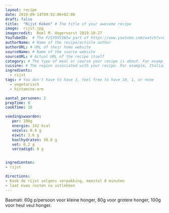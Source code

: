 ```yaml
---
layout: recipe
date: 2019-09-14T09:52:06+02:00
draft: false
title:  "Rijst Koken" # The title of your awesome recipe
image:  rijst.jpg
imagecredit:  Roel M. Hogervorst 2019-10-27
YouTubeID:  # The F2SYDXV1W1w part of https://www.youtube.com/watch?v=F2SYDXV1W1w
authorName: # Name of the recipe/article author
authorURL: # URL of their home website
sourceName: # Name of the source website
sourceURL: # Actual URL of the recipe itself
category: # The type of meal or course your recipe is about. For example: "dinner", "entree", or "dessert".
cuisine: # The region associated with your recipe. For example, Italiaans, Mediterraans", or Eigen.
ingredients:
  - rijst
tags: # You don't have to have 3, feel free to have 10, 1, or none
  - vegetarisch
  - histamine-arm

aantal_personen: 2
prepTime: 0
cookTime: 10

voedingswaarden:
   per: 100g
   energie: 142 kcal
   vezels: 0.4 g
   eiwit: 3.6 g
   koolhydraten: 30.8 g
   vet: 0.2 g
   verzadigd: 0 g


ingredienten:
- rijst

directions:
- Kook de rijst volgens verpakking, meestal 8 minuten
- laat even rusten na uitlekken
---
```

Basmati: 60g p/persoon voor kleine honger, 80g voor grotere honger, 100g voor
heul veul honger.
